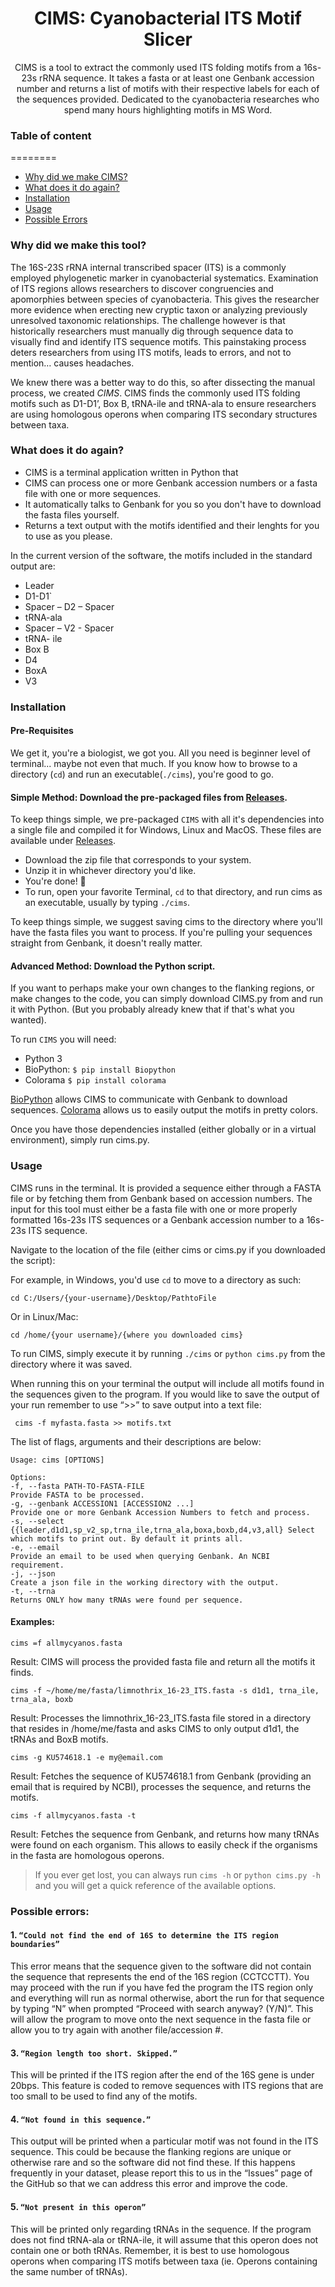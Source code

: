 
<div align='center'>
  
# CIMS: Cyanobacterial ITS Motif Slicer

CIMS is a tool to extract the commonly used ITS folding motifs from a 16s-23s rRNA sequence. It takes a fasta or at least one Genbank accession number and returns a list of motifs with their respective labels for each of the sequences provided. 
Dedicated to the cyanobacteria researches who spend many hours highlighting motifs in MS Word.

</div>

### Table of content
========
 * [Why did we make CIMS?](#why)
 * [What does it do again?](#what)
 * [Installation](#installation)
 * [Usage](#usage)
 * [Possible Errors](#possible-errors)



### Why did we make this tool?

The 16S-23S rRNA internal transcribed spacer (ITS) is a commonly employed phylogenetic marker in cyanobacterial systematics. Examination of ITS regions allows researchers to discover congruencies and apomorphies between species of cyanobacteria. This gives the researcher more evidence when erecting new cryptic taxon or analyzing previously unresolved taxonomic relationships. The challenge however is that historically researchers must manually dig through sequence data to visually find and identify ITS sequence motifs. This painstaking process deters researchers from using ITS motifs, leads to errors, and not to mention… causes headaches.

We knew there was a better way to do this, so after dissecting the manual process, we created *CIMS*. 
CIMS finds the commonly used ITS folding motifs such as D1-D1’, Box B, tRNA-ile and tRNA-ala to ensure researchers are using homologous operons when comparing ITS secondary structures between taxa. 


### What does it do again?

+ CIMS is a terminal application written in Python that 
+ CIMS can process one or more Genbank accession numbers or a fasta file with one or more sequences. 
+ It automatically talks to Genbank for you so you don't have to download the fasta files yourself.
+ Returns a text output with the motifs identified and their lenghts for you to use as you please.

In the current version of the software, the motifs included in the standard output are:
+	Leader
+	D1-D1`
+	Spacer – D2 – Spacer 
+	tRNA-ala
+	Spacer – V2 - Spacer
+	tRNA- ile 
+	Box B 
+	D4
+	BoxA 
+	V3 
                  
### Installation


#### Pre-Requisites
We get it, you're a biologist, we got you. All you need is beginner level of terminal... maybe not even that much. If you know how to browse to a directory (```cd```) and run an executable(```./cims```), you're good to go.


#### Simple Method: Download the pre-packaged files from [Releases](https://github.com/nlabrad/CIMS-Cyanobacterial-ITS-motif-slicer/releases).

To keep things simple, we pre-packaged ```CIMS``` with all it's dependencies into a single file and compiled it for Windows, Linux and MacOS. These files are available under [Releases](https://github.com/nlabrad/CIMS-Cyanobacterial-ITS-motif-slicer/releases).

+ Download the zip file that corresponds to your system.
+ Unzip it in whichever directory you'd like. 
+ You're done! :open_hands:
+ To run, open your favorite Terminal, ```cd``` to that directory, and run cims as an executable, usually by typing ```./cims```.

To keep things simple, we suggest saving cims to the directory where you'll have the fasta files you want to process. 
If you're pulling your sequences straight from Genbank, it doesn't really matter.

#### Advanced Method: Download the Python script.

If you want to perhaps make your own changes to the flanking regions, or make changes to the code, you can simply download CIMS.py from and run it with Python. (But you probably already knew that if that's what you wanted). 

To run ```CIMS``` you will need:
+ Python 3
+ BioPython: ```$ pip install Biopython```
+ Colorama ```$ pip install colorama```

[BioPython](https://biopython.org/) allows CIMS to communicate with Genbank to download sequences.
[Colorama](https://github.com/tartley/colorama) allows us to easily output the motifs in pretty colors.

Once you have those dependencies installed (either globally or in a virtual environment), simply run cims.py.

### Usage

CIMS runs in the terminal. It is provided a sequence either through a FASTA file or by fetching them from Genbank based on accession numbers.
The input for this tool must either be a fasta file with one or more properly formatted 16s-23s ITS sequences or a Genbank accession number to a 16s-23s ITS sequence.


Navigate to the location of the file (either cims or cims.py if you downloaded the script):

For example, in Windows, you'd use ```cd``` to move to a directory as such:

```cd C:/Users/{your-username}/Desktop/PathtoFile```

Or in Linux/Mac:

```cd /home/{your username}/{where you downloaded cims}```

To run CIMS, simply execute it by running ```./cims``` or ```python cims.py``` from the directory where it was saved. 

When running this on your terminal the output will include all motifs found in the sequences given to the program. If you would like to save the output of your run remember to use “>>” to save output into a text file:

``` cims -f myfasta.fasta >> motifs.txt``` 

The list of flags, arguments and their descriptions are below:

```shell
Usage: cims [OPTIONS]

Options:
-f, --fasta PATH-TO-FASTA-FILE                                             Provide FASTA to be processed.
-g, --genbank ACCESSION1 [ACCESSION2 ...]                                  Provide one or more Genbank Accession Numbers to fetch and process.
-s, --select {{leader,d1d1,sp_v2_sp,trna_ile,trna_ala,boxa,boxb,d4,v3,all} Select which motifs to print out. By default it prints all.
-e, --email                                                                Provide an email to be used when querying Genbank. An NCBI requirement.
-j, --json                                                                 Create a json file in the working directory with the output.
-t, --trna                                                                 Returns ONLY how many tRNAs were found per sequence. 
```

#### Examples:
```cims =f allmycyanos.fasta```

Result: CIMS will process the provided fasta file and return all the motifs it finds.

```cims -f ~/home/me/fasta/limnothrix_16-23_ITS.fasta -s d1d1, trna_ile, trna_ala, boxb```

Result: Processes the limnothrix_16-23_ITS.fasta file stored in a directory that resides in /home/me/fasta and asks CIMS to only output d1d1, the tRNAs and BoxB motifs.

```cims -g KU574618.1 -e my@email.com```

Result: Fetches the sequence of KU574618.1 from Genbank (providing an email that is required by NCBI), processes the sequence, and returns the motifs.

```cims -f allmycyanos.fasta -t```

Result: Fetches the sequence from Genbank, and returns how many tRNAs were found on each organism. This allows to easily check if the organisms in the fasta are homologous operons.

>If you ever get lost, you can always run ```cims -h``` or ```python cims.py -h``` and you will get a quick reference of the available options.

### Possible errors: 

#### 1. ```“Could not find the end of 16S to determine the ITS region boundaries”```
This error means that the sequence given to the software did not contain the sequence that represents the end of the 16S region (CCTCCTT). You may proceed with the run if you have fed the program the ITS region only and everything will run as normal otherwise, abort the run for that sequence by typing “N” when prompted “Proceed with search anyway? (Y/N)”. This will allow the program to move onto the next sequence in the fasta file or allow you to try again with another file/accession #. 

#### 3. ```“Region length too short. Skipped.”```
This will be printed if the ITS region after the end of the 16S gene is under 20bps. This feature is coded to remove sequences with ITS regions that are too small to be used to find any of the motifs. 

#### 4. ```“Not found in this sequence.” ```
This output will be printed when a particular motif was not found in the ITS sequence. This could be because the flanking regions are unique or otherwise rare and so the software did not find these. If this happens frequently in your dataset, please report this to us in the “Issues” page of the GitHub so that we can address this error and improve the code.

#### 5. ```“Not present in this operon” ```
This will be printed only regarding tRNAs in the sequence. If the program does not find tRNA-ala or tRNA-ile, it will assume that this operon        does not contain one or both tRNAs. Remember, it is best to use homologous operons when comparing ITS motifs between taxa (ie. Operons containing        the same number of tRNAs). 


